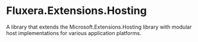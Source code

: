 # Fluxera.Extensions.Hosting
A library that extends the Microsoft.Extensions.Hosting library with modular host implementations for various application platforms.

